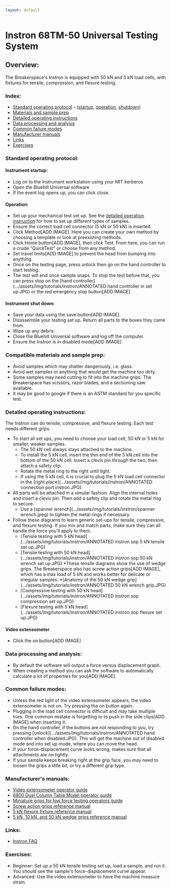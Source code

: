 ```yaml
---
layout: default
---
```

# Instron 68TM-50 Universal Testing System

## Overview:

The Breakerspace's Instron is equipped with 50 kN and 5 kN load cells, with fixtures for tensile, compression, and flexure testing. 

### Index:

* [Standard operating protocol](#sop) - ([startup](#startup), [operation](#operation), [shutdown](#shutdown))
* [Materials and sample prep](#materials)
* [Detailed operating instructions](#details)
* [Data processing and analysis](#data)
* [Common failure modes](#failures)
* [Manufacturer manuals](#manuals)
* [Links](#links)
* [Exercises](#exercises)

<a name="sop"></a>
### Standard operating protocol:

<a name="startup"></a> 
#### Instrument startup:

* Log on to the instrument workstation using your MIT kerberos
* Open the Bluehill Universal software
* If the event log opens up, you can click close. 

<a name="operation"></a>
#### Operation: 

* Set up your mechanical test set up. See the [detailed operation instruction](#details) for how to set up different types of samples.
* Ensure the correct load cell connector (5 kN or 50 kN) is inserted. 
* Click Method[ADD IMAGE]. Here you can create your own method by choosing a template or look at preexisting methods.
* Click Home button[ADD IMAGE], then click Test. From here, you can run a crude "QuickTest" or choose from any method.
* Set travel limits[ADD IMAGE] to prevent the head from bumping into anything.
* Once on the testing page, press unlock then go on the hand controller to start testing.
* The test will end once sample snaps. To stop the test before that, you can press stop on the [hand controller](.../assets/img/tutorials/instron/ANNOTATED hand controller in set up.JPG) or the red emergency stop button[ADD IMAGE]

<a name="shutdown"></a>
####  Instrument shut down:

* Save your data using the save button[ADD IMAGE].
* Disassemble your testing set up. Return all parts to the boxes they came from.
* Wipe up any debris.
* Close the Bluehill Universal software and log off the computer.
* Ensure the Instron is in disabled mode[ADD IMAGE]

<a name="materials"></a> 
### Compatible materials and sample prep: 

* Avoid samples which may shatter dangerously, i.e. glass.
* Avoid wet samples or anything that would get the machine too dirty.
* Some samples may need cutting to fit into the machine grips. The Breakerspace has scissors, razor blades, and a sectioning saw available.
* It may be good to google if there is an ASTM standard for you specific test. 

<a name="details"></a> 
### Detailed operating instructions: 
The Instron can do tensile, compressive, and flexure testing. Each test needs different grips. 

* To start all set ups, you need to choose your load cell, 50 kN or 5 kN for smaller, weaker samples.
	* The 50 kN cell always stays attached to the machine.
 	* To install the 5 kN cell, insert the thin end of the 5 kN cell into the bottom of the 50 kN cell. Insert a clevis pin through the two, then attach a safety clip.
  	* Rotate the metal ring to the right until tight. 
  	* If using the 5 kN cell, it is crucial to plug the 5 kN load cell connector in the [right place](.../assets/img/tutorials/instron/ANNOTATED connection port instron.JPG).
* All parts will be attached in a simular fashion. Align the internal holes and insert a clevis pin. Then add a safety clip and rotate the metal ring to secure.
	* Use a [spanner wrench](.../assets/img/tutorials/instron/spanner wrench.jpeg) to tighten the metal rings if necessary. 
* Follow these diagrams to learn generic set-ups for tensile, compressive, and flexure testing. If you mix and match parts, make sure they can all handle the force you'll apply to them.
	* [Tensile testing with 5 kN head](.../assets/img/tutorials/instron/ANNOTATED instron sop 5 kN tensile set up.JPG)
 	* [Tensile testing with 50 kN head](.../assets/img/tutorials/instron/ANNOTATED instron sop 50 kN wrench set up.JPG)
  		*These tensile diagrams show the use of wedge grips. The Breakerspace also has screw action grips[ADD IMAGE], which has a max load of 5 kN and works better for delicate or irregular samples.
    		*[Anatomy of the 50 kN wedge grip](.../assets/img/tutorials/instron/ANNOTATED 50 kN wrench grip.JPG)
	* [Compressive testing with 50 kN head](.../assets/img/tutorials/instron/ANNOTATED instron sop compression set up.JPG)
 	* [Flexure testing with 5 kN head](.../assets/img/tutorials/instron/ANNOTATED instron sop flexure set up.JPG)
 
#### Video extensometer
* Click the on button[ADD IMAGE]


<a name="data"></a>
### Data processing and analysis:

* By default the software will output a force versus displacement graph.
* When creating a method you can ask the software to automatically calculate a lot of properties for you[ADD IMAGE].

<a name="failures"></a>
### Common failure modes:

* Unless the red light of the video extensometer appears, the video extensometer is not on. Try pressing the on button again.  
* Plugging in the load cell connector is difficult and may take multiple tries. One common mistake is forgetting to to push in the side clips[ADD IMAGE] when inserting it. 
* On the hand controller, if the buttons are not responding to you, try pressing [unlock](.../assets/img/tutorials/instron/ANNOTATED hand controller when disabled.JPG). This will get the machine out of disabled mode and into set up mode, where you can move the head.
* If your force-displacement curve looks wrong, makes sure that all attachments are on tightly.
* If your sample keeps breaking right at the grip face, you may need to loosen the grips a little bit, or try a different grip type.


<a name="manuals"></a>
### Manufacturer's manuals:

* [Video extensometer operator guide](https://www.dropbox.com/scl/fi/rgb05cbfo30mf80uwskek/video-extensometer-ave2-2663-901-and-sve2-2663-902-operator-guide.pdf?rlkey=qfhgbcfwtsl57fdbellgg206w&st=h7hcnio8&dl=0)
* [6800 Dual Column Table Model operator guide](https://www.dropbox.com/scl/fi/jppq0ifw1ricmdghsguca/6800-Dual-Column-Table-Model-Operator-Guide.pdf?rlkey=n7sm0h9v6vqqvu9ppnk0oessj&st=7ztz947o&dl=0)
* [Miniature grips for low force testing operators guide](https://www.dropbox.com/scl/fi/zprr8ua5ma26lzqb31czo/2711-006-miniature-grips-for-low-force-testing-operators-guide.pdf?rlkey=a26sizgotrx3beaa1iujvgp0r&st=njxjs6bs&dl=0)
* [Screw action grips reference manual](https://www.dropbox.com/scl/fi/nf5pnttlapjawi8cm94ms/2710-11x-screw-action-grips-reference-manual.pdf?rlkey=7q1aeazj97xoshgy7n29297ed&st=ozgbhy08&dl=0)
* [5 kN flexure fixture reference manual](https://www.dropbox.com/scl/fi/59aeqcu8o9b7isv7gu93a/5kn-flexure-fixture-reference-manual.pdf?rlkey=f4wtjfybmg86kruq1hcp32nms&st=1u3dpdjr&dl=0)
* [5 kN, 10 kN, and 50 kN wedge grips reference manual](https://www.dropbox.com/scl/fi/3iaxhdxfo8pwxtj8t7m2i/5kn-10knand50kn-wedge-grips-reference-manual.pdf?rlkey=rjm1t839hzfv8yzly7mihjh2n&st=m76u4b4n&dl=0)

<a name="links"></a>
### Links:

* [Instron FAQ](https://www.instron.com/en/service-and-support/technical-support/faqs)

<a name="exercises"></a>
### Exercises:

* Beginner: Set up a 50 kN tensile testing set up, load a sample, and run it. You should see the sample's force-displacement curve appear.
* Advanced: Use the video extensometer to have the machine measure strain. 
